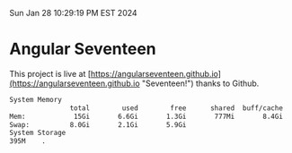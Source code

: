 Sun Jan 28 10:29:19 PM EST 2024

# Angular Seventeen


This project is live at [https://angularseventeen.github.io](https://angularseventeen.github.io "Seventeen!") thanks to Github.

```bash
System Memory
               total        used        free      shared  buff/cache   available
Mem:            15Gi       6.6Gi       1.3Gi       777Mi       8.4Gi       8.6Gi
Swap:          8.0Gi       2.1Gi       5.9Gi
System Storage
395M	.
```
